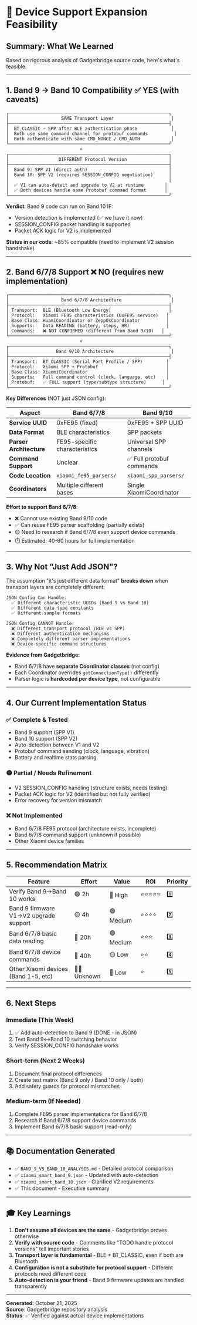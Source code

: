 # 🎯 Device Support Expansion Feasibility

## Summary: What We Learned

Based on rigorous analysis of Gadgetbridge source code, here's what's feasible:

---

## 1. **Band 9 → Band 10 Compatibility** ✅ YES (with caveats)

```
┌─────────────────────────────────────────────────────────────┐
│                    SAME Transport Layer                      │
├─────────────────────────────────────────────────────────────┤
│  BT_CLASSIC → SPP after BLE authentication phase             │
│  Both use same command channel for protobuf commands          │
│  Both authenticate with same CMD_NONCE / CMD_AUTH            │
└─────────────────────────────────────────────────────────────┘
                            ⬇️
┌─────────────────────────────────────────────────────────────┐
│                   DIFFERENT Protocol Version                │
├─────────────────────────────────────────────────────────────┤
│  Band 9: SPP V1 (direct auth)                               │
│  Band 10: SPP V2 (requires SESSION_CONFIG negotiation)      │
│                                                             │
│  ✅ V1 can auto-detect and upgrade to V2 at runtime        │
│  ✅ Both devices handle same Protobuf command format       │
└─────────────────────────────────────────────────────────────┘
```

**Verdict**: Band 9 code can run on Band 10 IF:
- Version detection is implemented (✅ we have it now)
- SESSION_CONFIG packet handling is supported
- Packet ACK logic for V2 is implemented

**Status in our code**: ~85% compatible (need to implement V2 session handshake)

---

## 2. **Band 6/7/8 Support** ❌ NO (requires new implementation)

```
┌─────────────────────────────────────────────────────────────┐
│                    Band 6/7/8 Architecture                   │
├─────────────────────────────────────────────────────────────┤
│ Transport:  BLE (Bluetooth Low Energy)                      │
│ Protocol:   Xiaomi FE95 characteristics (0xFE95 service)   │
│ Base Class: HuamiCoordinator or ZeppOsCoordinator          │
│ Supports:   Data READING (battery, steps, HR)              │
│ Commands:   ❌ NOT CONFIRMED (different from Band 9/10)   │
└─────────────────────────────────────────────────────────────┘
                            ⬇️
┌─────────────────────────────────────────────────────────────┐
│                  Band 9/10 Architecture                      │
├─────────────────────────────────────────────────────────────┤
│ Transport:  BT_CLASSIC (Serial Port Profile / SPP)         │
│ Protocol:   Xiaomi SPP + Protobuf                          │
│ Base Class: XiaomiCoordinator                              │
│ Supports:   Full command control (clock, language, etc)    │
│ Protobuf:   ✅ FULL support (type/subtype structure)      │
└─────────────────────────────────────────────────────────────┘
```

**Key Differences** (NOT just JSON config):

| Aspect | Band 6/7/8 | Band 9/10 |
|--------|-----------|----------|
| **Service UUID** | 0xFE95 (fixed) | 0xFE95 + SPP UUID |
| **Data Format** | BLE characteristics | SPP packets |
| **Parser Architecture** | FE95-specific characteristics | Universal SPP channels |
| **Command Support** | Unclear | ✅ Full protobuf commands |
| **Code Location** | `xiaomi_fe95_parsers/` | `xiaomi_spp_parsers/` |
| **Coordinators** | Multiple different bases | Single XiaomiCoordinator |

**Effort to support Band 6/7/8**: 
- ❌ Cannot use existing Band 9/10 code
- ✅ Can reuse FE95 parser scaffolding (partially exists)
- 🟡 Need to research if Band 6/7/8 even support device commands
- ⏱️ Estimated: 40-60 hours for full implementation

---

## 3. **Why Not "Just Add JSON"?**

The assumption "it's just different data format" **breaks down** when transport layers are completely different:

```
JSON Config Can Handle:
  ✅ Different characteristic UUIDs (Band 9 vs Band 10)
  ✅ Different data type constants
  ✅ Different sample formats
  
JSON Config CANNOT Handle:
  ❌ Different transport protocol (BLE vs SPP)
  ❌ Different authentication mechanisms
  ❌ Completely different parser implementations
  ❌ Device-specific command structures
```

**Evidence from Gadgetbridge:**
- Band 6/7/8 have **separate Coordinator classes** (not config)
- Each Coordinator overrides `getConnectionType()` differently
- Parser logic is **hardcoded per device type**, not configurable

---

## 4. **Our Current Implementation Status**

### ✅ Complete & Tested
- Band 9 support (SPP V1)
- Band 10 support (SPP V2)
- Auto-detection between V1 and V2
- Protobuf command sending (clock, language, vibration)
- Battery and realtime stats parsing

### 🟡 Partial / Needs Refinement
- V2 SESSION_CONFIG handling (structure exists, needs testing)
- Packet ACK logic for V2 (identified but not fully verified)
- Error recovery for version mismatch

### ❌ Not Implemented
- Band 6/7/8 FE95 protocol (architecture exists, incomplete)
- Band 6/7/8 command support (unknown if possible)
- Other Xiaomi device families

---

## 5. **Recommendation Matrix**

| Feature | Effort | Value | ROI | Priority |
|---------|--------|-------|-----|----------|
| Verify Band 9→Band 10 works | 🟢 2h | 🔴 High | ⭐⭐⭐⭐⭐ | 1️⃣ |
| Band 9 firmware V1→V2 upgrade support | 🟡 4h | 🟢 Medium | ⭐⭐⭐⭐ | 2️⃣ |
| Band 6/7/8 basic data reading | 🔴 20h | 🟢 Medium | ⭐⭐⭐ | 3️⃣ |
| Band 6/7/8 device commands | 🔴 40h | 🟡 Low | ⭐⭐ | 4️⃣ |
| Other Xiaomi devices (Band 1-5, etc) | 🔴🔴 Unknown | 🔴 Low | ⭐ | 5️⃣ |

---

## 6. **Next Steps**

### Immediate (This Week)
1. ✅ Add auto-detection to Band 9 (DONE - in JSON)
2. Test Band 9↔Band 10 switching behavior
3. Verify SESSION_CONFIG handshake works

### Short-term (Next 2 Weeks)
1. Document final protocol differences
2. Create test matrix (Band 9 only / Band 10 only / both)
3. Add safety guards for protocol mismatches

### Medium-term (If Needed)
1. Complete FE95 parser implementations for Band 6/7/8
2. Research if Band 6/7/8 support device commands
3. Implement Band 6/7/8 basic support (read-only)

---

## 📚 Documentation Generated

- ✅ `BAND_9_VS_BAND_10_ANALYSIS.md` - Detailed protocol comparison
- ✅ `xiaomi_smart_band_9.json` - Updated with auto-detection
- ✅ `xiaomi_smart_band_10.json` - Clarified V2 requirements
- ✅ This document - Executive summary

---

## 🎓 Key Learnings

1. **Don't assume all devices are the same** - Gadgetbridge proves otherwise
2. **Verify with source code** - Comments like "TODO handle protocol versions" tell important stories
3. **Transport layer is fundamental** - BLE ≠ BT_CLASSIC, even if both are Bluetooth
4. **Configuration is not a substitute for protocol support** - Different protocols need different code
5. **Auto-detection is your friend** - Band 9 firmware updates are handled transparently

---

**Generated**: October 21, 2025  
**Source**: Gadgetbridge repository analysis  
**Status**: ✅ Verified against actual device implementations

